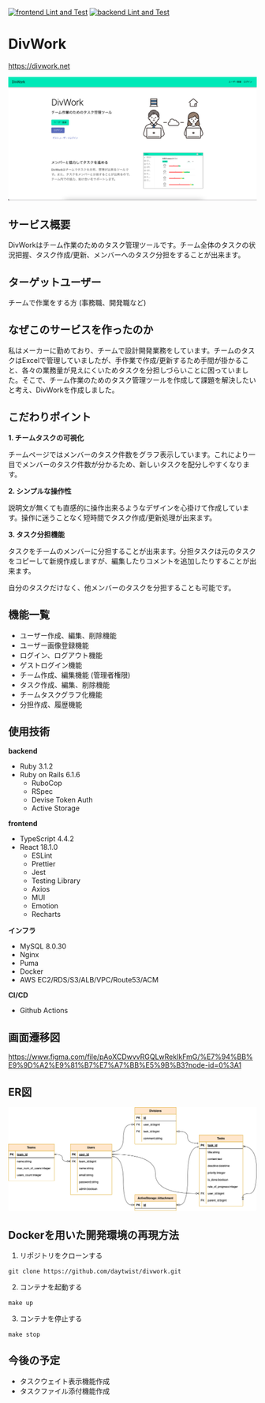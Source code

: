 [![frontend Lint and Test](https://github.com/daytwist/divwork/actions/workflows/frontend.yml/badge.svg)](https://github.com/daytwist/divwork/actions/workflows/frontend.yml) [![backend Lint and Test](https://github.com/daytwist/divwork/actions/workflows/backend.yml/badge.svg)](https://github.com/daytwist/divwork/actions/workflows/backend.yml)

# DivWork
https://divwork.net

![home](frontend/src/images/home.png)

## サービス概要
DivWorkはチーム作業のためのタスク管理ツールです。チーム全体のタスクの状況把握、タスク作成/更新、メンバーへのタスク分担をすることが出来ます。

## ターゲットユーザー
チームで作業をする方 (事務職、開発職など)

## なぜこのサービスを作ったのか
私はメーカーに勤めており、チームで設計開発業務をしています。チームのタスクはExcelで管理していましたが、手作業で作成/更新するため手間が掛かること、各々の業務量が見えにくいためタスクを分担しづらいことに困っていました。そこで、チーム作業のためのタスク管理ツールを作成して課題を解決したいと考え、DivWorkを作成しました。

## こだわりポイント
**1. チームタスクの可視化**

チームページではメンバーのタスク件数をグラフ表示しています。これにより一目でメンバーのタスク件数が分かるため、新しいタスクを配分しやすくなります。

**2. シンプルな操作性**

説明文が無くても直感的に操作出来るようなデザインを心掛けて作成しています。操作に迷うことなく短時間でタスク作成/更新処理が出来ます。

**3. タスク分担機能**

タスクをチームのメンバーに分担することが出来ます。分担タスクは元のタスクをコピーして新規作成しますが、編集したりコメントを追加したりすることが出来ます。

自分のタスクだけなく、他メンバーのタスクを分担することも可能です。

## 機能一覧
- ユーザー作成、編集、削除機能
- ユーザー画像登録機能
- ログイン、ログアウト機能
- ゲストログイン機能
- チーム作成、編集機能 (管理者権限)
- タスク作成、編集、削除機能
- チームタスクグラフ化機能
- 分担作成、履歴機能

## 使用技術
**backend**
- Ruby 3.1.2
- Ruby on Rails 6.1.6
  - RuboCop
  - RSpec
  - Devise Token Auth
  - Active Storage

**frontend**
- TypeScript 4.4.2
- React 18.1.0
  - ESLint
  - Prettier
  - Jest
  - Testing Library
  - Axios
  - MUI
  - Emotion
  - Recharts

**インフラ**
- MySQL 8.0.30
- Nginx
- Puma
- Docker
- AWS EC2/RDS/S3/ALB/VPC/Route53/ACM

**CI/CD**
- Github Actions

## 画面遷移図
https://www.figma.com/file/pAoXCDwvvRGQLwRekIkFmG/%E7%94%BB%E9%9D%A2%E9%81%B7%E7%A7%BB%E5%9B%B3?node-id=0%3A1

## ER図
![ER図](frontend/src/images/er.png)

## Dockerを用いた開発環境の再現方法
1. リポジトリをクローンする
```
git clone https://github.com/daytwist/divwork.git
```

2. コンテナを起動する
```
make up
```

3. コンテナを停止する
```
make stop
```

## 今後の予定
- タスクウェイト表示機能作成
- タスクファイル添付機能作成
